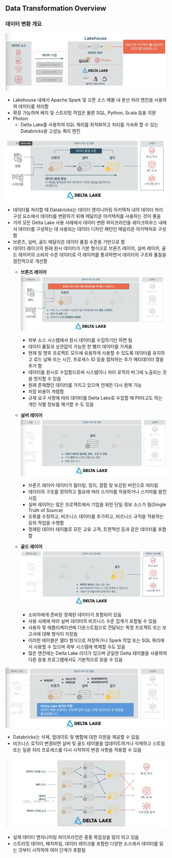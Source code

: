 ## Data Transformation Overview

### 데이터 변환 개요
![alt text](image.png)
- Lakehouse 내에서 Apache Spark 및 오픈 소스 메몰 내 분산 처리 엔진을 사용하여 데이터를 처리함
- 확장 가능하며 배치 및 스트리밍 작업은 물론 SQL, Python, Scala 등을 지원
- Photon
  - Delta Lake를 사용하여 SQL 쿼리를 최적화하고 처리를 가속화 할 수 있는 Databricks용 고성능 쿼리 엔진

![alt text](image-1.png)
- 데이터를 처리할 때 Databricks는 데이터 엔지니어링 아키텍처 내의 데이터 처리 구성 요소에서 데이터를 변환하기 위해 메달리온 아키텍처를 사용하는 것이 좋음
- 거의 모든 Delta Lake 사용 사례에서 데이터 변환 파이프라인을 레이크하우스 내에서 데이터를 구성하는 데 사용되는 데이터 디자인 패턴인 메달리온 아키텍처로 구성함
- 브론즈, 실버, 골드 메달리온 데이터 품질 수준을 기반으로 함
- 데이터 레이크의 원래 원시 데이터가 기본 형식으로 브론즈 레이어, 실버 레이어, 골드 레이어의 소비자 수준 데이터로 각 레이어를 통과하면서 데이터의 구조와 품질을 점진적으로 개선함
  - **브론즈 레이어**
  ![alt text](image-2.png)
    - 외부 소스 시스템에서 원시 데이터를 수집하기만 하면 됨
    - 데이터 품질과 상관없이 가능한 한 빨리 데이터를 가져옴
    - 현재 및 향후 프로젝트 모두에 유용하게 사용할 수 있도록 데이터를 유지하고 로드 날짜 또는 시간, 프로세스 ID 등을 캡처하는 추가 메타데이터 열을 추가 함
    - 데이터를 원시로 수집함으로써 시스템이나 처리 로직의 버그에 노출되는 것을 방지할 수 있음
    - 원래 존재했던 데이터를 가지고 있으며 언제든 다시 원복 가능
    - 저장 비용이 저렴함
    - 규제 요구 사항에 따라 데이터를 Delta Lake로 수집할 때 PII라고도 하는 개인 식별 정보를 제거할 수 도 있음

  - **실버 레이어**
  ![alt text](image-3.png)
    - 브론즈 레이어 데이터가 필터링, 정리, 결합 및 보강된 버전으로 처리됨
    - 데이터의 구조를 정의하고 필요에 따라 스키마를 적용하거나 스키마를 발전시킴
    - 실버 레이어는 많은 프로젝트에서 기업을 위한 단일 정보 소스가 됨(Single Truth of Source)
    - 오류를 수정하고, 비즈니스 데이터를 추가하고, 비즈니스 규칙을 적용하는 등의 작업을 수행함
    - 정제된 데이터 테이블로 모든 고유 고객, 트랜잭션 등과 같은 데이터를 포함함

  - **골드 레이어**
  ![alt text](image-4.png)
    - 소비자에게 준비된 정제된 데이터가 포함되어 있음
    - 사용 사례에 따라 실버 데이터의 비즈니스 수준 집계가 포함될 수 있음
    - 사용자 및 애플리케이션에 다운스트림으로 전달되는 특정 프로젝트 또는 보고서에 대해 형식이 지정됨
    - 이러한 테이블은 델타 형식으로 저장하거나 Spark 작업 또는 SQL 쿼리에서 사용할 수 있으며 외부 시스템에 복제할 수도 있음
    - 많은 엔진에는 Delta Lake 리더가 있으며 균일한 Delta 테이블을 사용하여 다른 응용 프로그램에서도 기본적으로 읽을 수 있음

![alt text](image-5.png)
- Databricks는 삭제, 업데이트 및 병합에 대한 지원을 제공할 수 있음
- 비즈니스 로직이 변경되면 실버 및 골드 테이블을 업데이트하거나 삭제하고 스트림 또는 일괄 처리 프로세스를 다시 시작하여 변경 사항을 적용할 수 있음

![alt text](image-6.png)
- 실제 데이터 엔지니어링 파이프라인은 종종 복잡성을 많이 띄고 있음
- 스트리밍 데이터, 배치파일, 데이터 레이크를 포함한 다양한 소스에서 데이터를 읽는 것부터 시작하여 여러 단계가 포함됨
